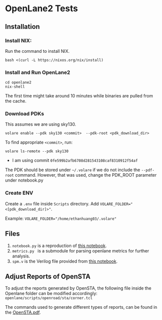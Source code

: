 # OpenLane2 Tests
## Installation
### Install NIX: 
Run the command to install NIX.
```
bash <(curl -L https://nixos.org/nix/install)
```
### Install and Run OpenLane2
```
cd openlane2
nix-shell
```
The first time might take around 10 minutes while binaries are pulled from the cache.
### Download PDKs
This assumes we are using sky130.
```
volare enable --pdk sky130 <commit>  --pdk-root <pdk_download_dir>
```
To find appropriate `<commit>`, run:
```
volare ls-remote --pdk sky130
```
- I am using commit `0fe599b2afb6708d281543108caf8310912f54af`

The PDK should be stored under `~/.volare` if we do not include the `--pdf-root` command. However, that was used, change the PDK_ROOT parameter under notebook.py
### Create ENV
Create a `.env` file inside `Scripts` directory. Add `VOLARE_FOLDER="<[pdk_download_dir]>"`. 

Example: `VOLARE_FOLDER="/home/ethanhuang03/.volare"`
## Files 
1. `notebook.py` is a reproduction of [this notebook](https://colab.research.google.com/github/efabless/openlane2/blob/main/notebook.ipynb).
2. `metrics.py ` is a submodule for parsing openlane metrics for further analysis.
3. `spm.v` is the Verilog file provided from [this notebook](https://colab.research.google.com/github/efabless/openlane2/blob/main/notebook.ipynb).

## Adjust Reports of OpenSTA
To adjust the reports generated by OpenSTA, the following file inside the Openlane folder can be modified accordingly:    
`openlane/scripts/openroad/sta/corner.tcl`

The commands used to generate different types of reports, can be found in the [OpenSTA.pdf](https://github.com/The-OpenROAD-Project/OpenSTA/blob/fbfc705282d102cccbdf3472e86fc9da35268ab5/doc/OpenSTA.pdf). 

